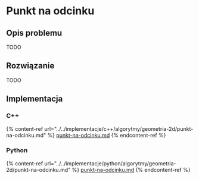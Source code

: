 # Punkt na odcinku

## Opis problemu

TODO

## Rozwiązanie

TODO

## Implementacja

### C++

{% content-ref url="../../implementacje/c++/algorytmy/geometria-2d/punkt-na-odcinku.md" %}
[punkt-na-odcinku.md](../../implementacje/c++/algorytmy/geometria-2d/punkt-na-odcinku.md)
{% endcontent-ref %}

### Python

{% content-ref url="../../implementacje/python/algorytmy/geometria-2d/punkt-na-odcinku.md" %}
[punkt-na-odcinku.md](../../implementacje/python/algorytmy/geometria-2d/punkt-na-odcinku.md)
{% endcontent-ref %}

